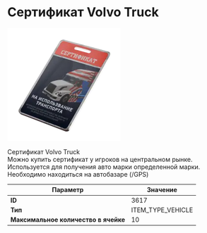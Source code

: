 # Сертификат Volvo Truck

![Item Image](../img/3617.webp?raw=true)

Сертификат Volvo Truck<br>Можно купить сертификат у игроков на центральном рынке.<br>Используется для получения авто марки определенной марки.<br>Необходимо находиться на автобазаре (/GPS)


| Параметр | Значение |
|----------|----------|
| **ID** | 3617 |
| **Тип** | ITEM_TYPE_VEHICLE |
| **Максимальное количество в ячейке** | 10 |

